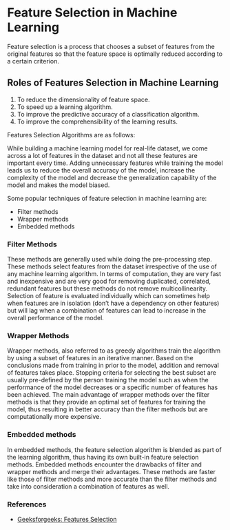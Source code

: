 # Feature Selection in Machine Learning

Feature selection is a process that chooses a subset of features from the original features so that the feature space is optimally reduced according to a certain criterion.

## Roles of Features Selection in Machine Learning

1. To reduce the dimensionality of feature space.
2. To speed up a learning algorithm.
3. To improve the predictive accuracy of a classification algorithm.
4. To improve the comprehensibility of the learning results.

Features Selection Algorithms are as follows: 

While building a machine learning model for real-life dataset, we come across a lot of features in the dataset and not all these features are important every time. Adding unnecessary features while training the model leads us to reduce the overall accuracy of the model, increase the complexity of the model and decrease the generalization capability of the model and makes the model biased.

Some popular techniques of feature selection in machine learning are:

- Filter methods
- Wrapper methods
- Embedded methods

### Filter Methods

These methods are generally used while doing the pre-processing step. These methods select features from the dataset irrespective of the use of any machine learning algorithm. In terms of computation, they are very fast and inexpensive and are very good for removing duplicated, correlated, redundant features but these methods do not remove multicollinearity. Selection of feature is evaluated individually which can sometimes help when features are in isolation (don’t have a dependency on other features) but will lag when a combination of features can lead to increase in the overall performance of the model.

### Wrapper Methods

Wrapper methods, also referred to as greedy algorithms train the algorithm by using a subset of features in an iterative manner. Based on the conclusions made from training in prior to the model, addition and removal of features takes place. Stopping criteria for selecting the best subset are usually pre-defined by the person training the model such as when the performance of the model decreases or a specific number of features has been achieved. The main advantage of wrapper methods over the filter methods is that they provide an optimal set of features for training the model, thus resulting in better accuracy than the filter methods but are computationally more expensive.

### Embedded methods

In embedded methods, the feature selection algorithm is blended as part of the learning algorithm, thus having its own built-in feature selection methods. Embedded methods encounter the drawbacks of filter and wrapper methods and merge their advantages. These methods are faster like those of filter methods and more accurate than the filter methods and take into consideration a combination of features as well.



### References
- [Geeksforgeeks: Features Selection](https://www.geeksforgeeks.org/feature-selection-techniques-in-machine-learning/)
